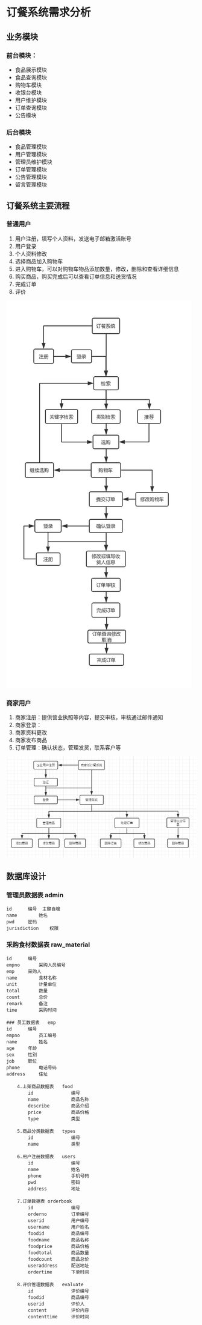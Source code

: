 # 订餐系统需求分析

## 业务模块

### 前台模块：

- 食品展示模块
- 食品查询模块
- 购物车模块
- 收银台模块
- 用户维护模块
- 订单查询模块
- 公告模块

### 后台模块

- 食品管理模块
- 用户管理模块
- 管理员维护模块
- 订单管理模块
- 公告管理模块
- 留言管理模块

## 订餐系统主要流程

### 普通用户

1. 用户注册，填写个人资料，发送电子邮箱激活账号
2. 用户登录
3. 个人资料修改
4. 选择商品加入购物车
5. 进入购物车，可以对购物车物品添加数量，修改，删除和查看详细信息
6. 购买商品，购买完成后可以查看订单信息和送货情况
7. 完成订单
8. 评价

![order](https://github.com/wesleyzxl/note/blob/master/s/pic/order.png)

### 商家用户

1. 商家注册：提供营业执照等内容，提交审核，审核通过邮件通知
2. 商家登录：
3. 商家资料更改
4. 商家发布商品
5. 订单管理：确认状态，管理发货，联系客户等

![](https://github.com/wesleyzxl/note/blob/master/s/pic/Snipaste_2019-04-01_11-05-19.png)


## 数据库设计

### 管理员数据表 admin

```
id		编号	主键自增
name		姓名
pwd		密码
jurisdiction	权限
```
		
### 采购食材数据表 raw_material

```
id		编号
empno		采购人员编号
emp		采购人
name		食材名称
unit		计量单位
total		数量
count		总价
remark		备注
time		采购时间
		
### 员工数据表	emp
id		编号
empno		员工编号
name		姓名
age		年龄
sex		性别
job		职位
phone		电话号码
address		住址
		
	4.上架商品数据表	food
		id				编号
		name			商品名称
		describe		商品介绍
		price			商品价格
		type			类型
		
	5.商品分类数据表	types
		id				编号
		name			类型
		
	6.用户注册数据表	users
		id				编号
		name			姓名
		phone			手机号码
		pwd				密码
		address			地址
		
	7.订单数据表	orderbook
		id				编号
		orderno			订单编号
		userid			用户编号
		username		用户姓名
		foodid			商品编号
		foodname		商品名称
		foodprice		商品价格
		foodtotal		商品数量
		foodcount		商品总价
		useraddress		配送地址
		ordertime		下单时间
		
	8.评价管理数据表	evaluate 
		id				评价编号
		foodid			商品编号
		userid			评价人
		content   		评价内容
		contenttime		评价时间